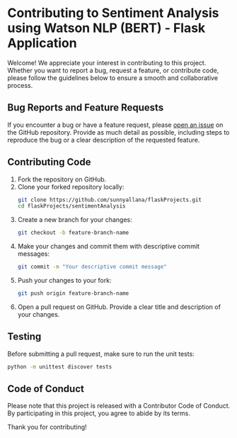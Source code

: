 # Contributing to Sentiment Analysis using Watson NLP (BERT) - Flask Application

Welcome! We appreciate your interest in contributing to this project. Whether you want to report a bug, request a feature, or contribute code, please follow the guidelines below to ensure a smooth and collaborative process.

## Bug Reports and Feature Requests

If you encounter a bug or have a feature request, please [open an issue](https://github.com/sunnyallana/flaskProjects/issues) on the GitHub repository. Provide as much detail as possible, including steps to reproduce the bug or a clear description of the requested feature.

## Contributing Code

1. Fork the repository on GitHub.
2. Clone your forked repository locally:
    ```bash
    git clone https://github.com/sunnyallana/flaskProjects.git
    cd flaskProjects/sentimentAnalysis
    ```
3. Create a new branch for your changes:
    ```bash
    git checkout -b feature-branch-name
    ```
4. Make your changes and commit them with descriptive commit messages:
    ```bash
    git commit -m "Your descriptive commit message"
    ```
5. Push your changes to your fork:
    ```bash
    git push origin feature-branch-name
    ```
6. Open a pull request on GitHub. Provide a clear title and description of your changes.

## Testing
Before submitting a pull request, make sure to run the unit tests:
```bash
python -m unittest discover tests
```
## Code of Conduct
Please note that this project is released with a Contributor Code of Conduct. By participating in this project, you agree to abide by its terms.

Thank you for contributing!
